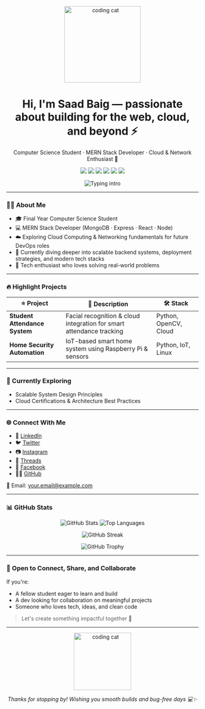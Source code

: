 <p align="center">
  <img src="https://github.com/tech-by-saad/tech-by-saad/raw/main/miroon-cat.gif" width="200" alt="coding cat"/>
</p>

<h1 align="center">Hi, I'm <strong>Saad Baig</strong> — passionate about building for the web, cloud, and beyond ⚡</h1>
<p align="center">Computer Science Student · MERN Stack Developer · Cloud & Network Enthusiast 🧠</p>

<p align="center">
  <a href="https://www.linkedin.com/in/saad-baig-79186a348/"><img src="https://img.shields.io/badge/LinkedIn-%230A66C2.svg?style=for-the-badge&logo=linkedin"/></a>
  <a href="https://x.com/saad_baig_"><img src="https://img.shields.io/badge/Twitter-%231DA1F2.svg?style=for-the-badge&logo=twitter"/></a>
  <a href="https://www.instagram.com/tech_by_saad/"><img src="https://img.shields.io/badge/Instagram-%23E4405F.svg?style=for-the-badge&logo=instagram"/></a>
  <a href="https://www.threads.com/@tech_by_saad"><img src="https://img.shields.io/badge/Threads-000000.svg?style=for-the-badge&logo=threads"/></a>
  <a href="https://facebook.com/profile.php?id=100084380714332"><img src="https://img.shields.io/badge/Facebook-%231877F2.svg?style=for-the-badge&logo=facebook"/></a>
  <a href="https://github.com/tech-by-saad"><img src="https://img.shields.io/badge/GitHub-%23121011.svg?style=for-the-badge&logo=github"/></a>
</p>

<p align="center">
  <img src="https://readme-typing-svg.demolab.com?font=Fira+Code&duration=3000&pause=1200&color=00B2FF&center=true&vCenter=true&multiline=true&width=700&lines=MERN+Stack+Dev+fueling+dreams+with+Cloud+and+Network+knowledge." alt="Typing intro"/>
</p>

---

### 🧑‍💻 About Me

* 🎓 Final Year Computer Science Student
* 💻 MERN Stack Developer (MongoDB · Express · React · Node)
* ☁️ Exploring Cloud Computing & Networking fundamentals for future DevOps roles
* 🌱 Currently diving deeper into scalable backend systems, deployment strategies, and modern tech stacks
* 🧠 Tech enthusiast who loves solving real-world problems

---

### 🔥 Highlight Projects

| ⭐ Project                     | 💬 Description                                                       | 🛠️ Stack             |
| ----------------------------- | -------------------------------------------------------------------- | --------------------- |
| **Student Attendance System** | Facial recognition & cloud integration for smart attendance tracking | Python, OpenCV, Cloud |
| **Home Security Automation**  | IoT-based smart home system using Raspberry Pi & sensors             | Python, IoT, Linux    |

---

### 🧠 Currently Exploring

* Scalable System Design Principles
* Cloud Certifications & Architecture Best Practices

---

### 🌐 Connect With Me

* 💼 [LinkedIn](https://www.linkedin.com/in/saad-baig-79186a348/)
* 🐦 [Twitter](https://x.com/saad_baig_)
* 📷 [Instagram](https://www.instagram.com/tech_by_saad/)
* 🧵 [Threads](https://www.threads.com/@tech_by_saad)
* 📘 [Facebook](https://facebook.com/profile.php?id=100084380714332)
* 🧑‍💻 [GitHub](https://github.com/tech-by-saad)

📧 Email: [your.email@example.com](mailto:your.email@example.com)

---

### 📊 GitHub Stats

<p align="center">
  <img src="https://github-readme-stats.vercel.app/api?username=tech-by-saad&show_icons=true&theme=tokyonight" alt="GitHub Stats"/>
  <img src="https://github-readme-stats.vercel.app/api/top-langs/?username=tech-by-saad&layout=compact&theme=tokyonight" alt="Top Languages"/>
</p>

<p align="center">
  <img src="https://github-readme-streak-stats.herokuapp.com/?user=tech-by-saad&theme=dark" alt="GitHub Streak"/>
</p>

<p align="center">
  <img src="https://github-profile-trophy.vercel.app/?username=tech-by-saad&theme=algolia" alt="GitHub Trophy"/>
</p>

---

### 🤝 Open to Connect, Share, and Collaborate

If you're:

* A fellow student eager to learn and build
* A dev looking for collaboration on meaningful projects
* Someone who loves tech, ideas, and clean code

> Let's create something impactful together 🚀

---

<p align="center">
  <img src="https://github.com/tech-by-saad/tech-by-saad/raw/main/miroon-cat.gif" width="150" alt="coding cat"/>
</p>

<p align="center">
  <i>Thanks for stopping by! Wishing you smooth builds and bug-free days 💻✨</i>
</p>
